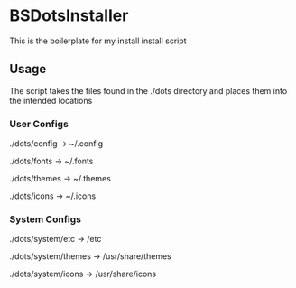 # BSDotsInstaller
This is the boilerplate for my install install script

## Usage
The script takes the files found in the ./dots directory and places them into the intended locations

### User Configs
./dots/config -> ~/.config

./dots/fonts -> ~/.fonts

./dots/themes -> ~/.themes

./dots/icons -> ~/.icons

### System Configs
./dots/system/etc -> /etc

./dots/system/themes -> /usr/share/themes

./dots/system/icons -> /usr/share/icons